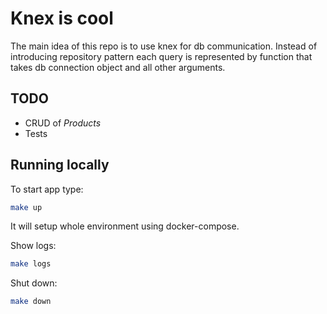 # Knex is cool

The main idea of this repo is to use knex for db communication. Instead of introducing repository pattern each query is represented by function that takes db connection object and all other arguments.

## TODO

* CRUD of _Products_
* Tests

## Running locally

To start app type:

```sh
make up
```

It will setup whole environment using docker-compose.

Show logs:

```sh
make logs
```

Shut down:

```sh
make down
```
